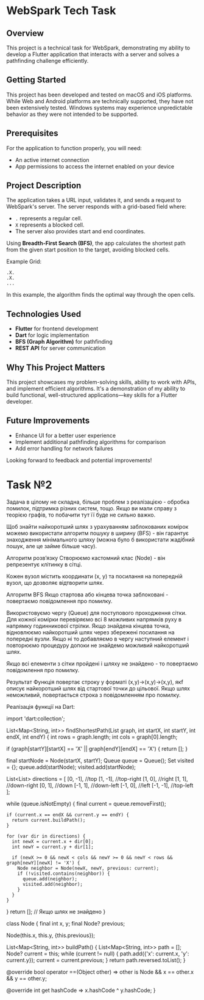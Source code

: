 # WebSpark Tech Task

## Overview
This project is a technical task for WebSpark, demonstrating my ability to develop a Flutter application that interacts with a server and solves a pathfinding challenge efficiently.

## Getting Started
This project has been developed and tested on macOS and iOS platforms. While Web and Android platforms are technically supported, they have not been extensively tested. Windows systems may experience unpredictable behavior as they were not intended to be supported.

## Prerequisites
For the application to function properly, you will need:
 - An active internet connection
 - App permissions to access the internet enabled on your device

## Project Description
The application takes a URL input, validates it, and sends a request to WebSpark's server. The server responds with a grid-based field where:
* `.` represents a regular cell.
* `X` represents a blocked cell.
* The server also provides start and end coordinates.

Using **Breadth-First Search (BFS)**, the app calculates the shortest path from the given start position to the target, avoiding blocked cells.

Example Grid:

```
.X.
.X.
...
```

In this example, the algorithm finds the optimal way through the open cells.

## Technologies Used
* **Flutter** for frontend development
* **Dart** for logic implementation
* **BFS (Graph Algorithm)** for pathfinding
* **REST API** for server communication

## Why This Project Matters
This project showcases my problem-solving skills, ability to work with APIs, and implement efficient algorithms. It's a demonstration of my ability to build functional, well-structured applications—key skills for a Flutter developer.

## Future Improvements
* Enhance UI for a better user experience
* Implement additional pathfinding algorithms for comparison
* Add error handling for network failures

Looking forward to feedback and potential improvements!




# Task №2
Задача в цілому не складна, більше проблем з реалізацією - обробка помилок, підтримка різних систем, тощо. Якщо ви мали справу з теорією графів, то побачити тут її буде не сильно важко.

Щоб знайти найкоротший шлях з урахуванням заблокованих комірок можемо використати алгоритм пошуку в ширину (BFS) - він гарантує знаходження мінімального шляху (можна було б використати жадібний пошук, але це займе більше часу).

Алгоритм розв’язку
Створюємо кастомний клас (Node) - він репрезентує клітинку в сітці.

Кожен вузол містить координати (x, y) та посилання на попередній вузол, що дозволяє відтворити шлях.

Алгоритм BFS
Якщо стартова або кінцева точка заблоковані - повертаємо повідомлення про помилку.

Використовуємо чергу (Queue<Node>) для поступового проходження сітки.
Для кожної комірки перевіряємо всі 8 можливих напрямків руху в напрямку годинникової стрілки.
Якщо знайдена кінцева точка, відновлюємо найкоротший шлях через збережені посилання на попередні вузли.
Якщо ні то добавляємо в чергу наступний елемент і повторюємо процедуру допоки не знайдемо можливий найкоротший шлях.

Якщо всі елементи з сітки пройдені і шляху не знайдено - то повертаємо повідомлення про помилку.

Результат
Функція повертає строку у форматі (x,y)->(x,y)->(x,y), якf описує найкоротший шлях від стартової точки до цільової. Якщо шлях неможливий, повертається строка з повідомленням про помилку.



Реалізація функції на Dart:

import 'dart:collection';

List<Map<String, int>> findShortestPath(List<String> graph, int startX, int startY, int endX, int endY) {
  int rows = graph.length;
  int cols = graph[0].length;

  if (graph[startY][startX] == 'X' || graph[endY][endX] == 'X') {
    return [];
  }

  final startNode = Node(startX, startY);
  Queue<Node> queue = Queue();
  Set<Node> visited = {};
  queue.add(startNode);
  visited.add(startNode);

  List<List<int>> directions = [
    [0, -1],    //top
    [1, -1],    //top-right
    [1, 0],     //right
    [1, 1],     //down-right
    [0, 1],     //down
    [-1, 1],    //down-left
    [-1, 0],    //left
    [-1, -1],   //top-left
  ];

  while (queue.isNotEmpty) {
    final current = queue.removeFirst();

    if (current.x == endX && current.y == endY) {
      return current.buildPath();
    }

    for (var dir in directions) {
      int newX = current.x + dir[0];
      int newY = current.y + dir[1];
      
      if (newX >= 0 && newX < cols && newY >= 0 && newY < rows && graph[newY][newX] != 'X') {
        Node neighbor = Node(newX, newY, previous: current);
        if (!visited.contains(neighbor)) {
          queue.add(neighbor);
          visited.add(neighbor);
        }
      }
    }
  }
  return []; // Якщо шлях не знайдено
}

class Node {
  final int x, y;
  final Node? previous;

  Node(this.x, this.y, {this.previous});

  List<Map<String, int>> buildPath() {
    List<Map<String, int>> path = [];
    Node? current = this;
    while (current != null) {
      path.add({'x': current.x, 'y': current.y});
      current = current.previous;
    }
    return path.reversed.toList();
  }

  @override
  bool operator ==(Object other) => other is Node && x == other.x && y == other.y;

  @override
  int get hashCode => x.hashCode ^ y.hashCode;
}

